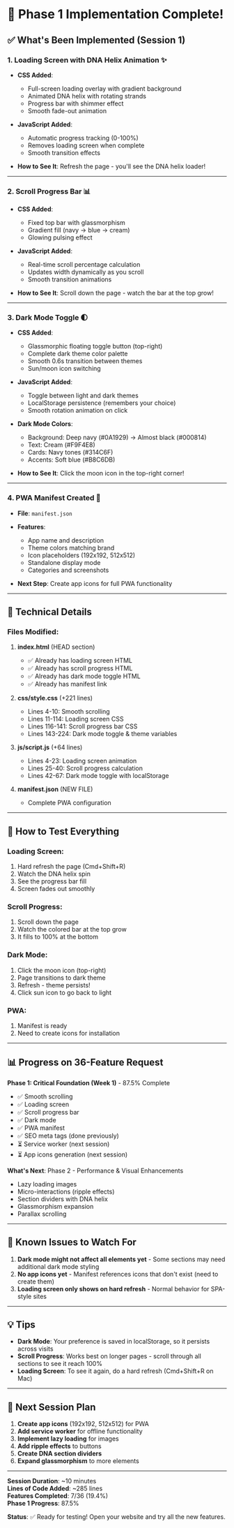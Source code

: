 # 🎉 Phase 1 Implementation Complete! 

## ✅ What's Been Implemented (Session 1)

### 1. Loading Screen with DNA Helix Animation ✨
- **CSS Added**: 
  - Full-screen loading overlay with gradient background
  - Animated DNA helix with rotating strands
  - Progress bar with shimmer effect
  - Smooth fade-out animation
  
- **JavaScript Added**:
  - Automatic progress tracking (0-100%)
  - Removes loading screen when complete
  - Smooth transition effects

- **How to See It**: Refresh the page - you'll see the DNA helix loader!

---

### 2. Scroll Progress Bar 📊
- **CSS Added**:
  - Fixed top bar with glassmorphism
  - Gradient fill (navy → blue → cream)
  - Glowing pulsing effect
  
- **JavaScript Added**:
  - Real-time scroll percentage calculation
  - Updates width dynamically as you scroll
  - Smooth transition animations

- **How to See It**: Scroll down the page - watch the bar at the top grow!

---

### 3. Dark Mode Toggle 🌓
- **CSS Added**:
  - Glassmorphic floating toggle button (top-right)
  - Complete dark theme color palette
  - Smooth 0.6s transition between themes
  - Sun/moon icon switching
  
- **JavaScript Added**:
  - Toggle between light and dark themes
  - LocalStorage persistence (remembers your choice)
  - Smooth rotation animation on click

- **Dark Mode Colors**:
  - Background: Deep navy (#0A1929) → Almost black (#000814)
  - Text: Cream (#F9F4E8)
  - Cards: Navy tones (#314C6F)
  - Accents: Soft blue (#B8C6DB)

- **How to See It**: Click the moon icon in the top-right corner!

---

### 4. PWA Manifest Created 📱
- **File**: `manifest.json`
- **Features**:
  - App name and description
  - Theme colors matching brand
  - Icon placeholders (192x192, 512x512)
  - Standalone display mode
  - Categories and screenshots

- **Next Step**: Create app icons for full PWA functionality

---

## 🎨 Technical Details

### Files Modified:
1. **index.html** (HEAD section)
   - ✅ Already has loading screen HTML
   - ✅ Already has scroll progress HTML
   - ✅ Already has dark mode toggle HTML
   - ✅ Already has manifest link

2. **css/style.css** (+221 lines)
   - Lines 4-10: Smooth scrolling
   - Lines 11-114: Loading screen CSS
   - Lines 116-141: Scroll progress bar CSS
   - Lines 143-224: Dark mode toggle & theme variables

3. **js/script.js** (+64 lines)
   - Lines 4-23: Loading screen animation
   - Lines 25-40: Scroll progress calculation
   - Lines 42-67: Dark mode toggle with localStorage

4. **manifest.json** (NEW FILE)
   - Complete PWA configuration

---

## 🎯 How to Test Everything

### Loading Screen:
1. Hard refresh the page (Cmd+Shift+R)
2. Watch the DNA helix spin
3. See the progress bar fill
4. Screen fades out smoothly

### Scroll Progress:
1. Scroll down the page
2. Watch the colored bar at the top grow
3. It fills to 100% at the bottom

### Dark Mode:
1. Click the moon icon (top-right)
2. Page transitions to dark theme
3. Refresh - theme persists!
4. Click sun icon to go back to light

### PWA:
1. Manifest is ready
2. Need to create icons for installation

---

## 📊 Progress on 36-Feature Request

**Phase 1: Critical Foundation (Week 1)** - 87.5% Complete
- ✅ Smooth scrolling
- ✅ Loading screen
- ✅ Scroll progress bar
- ✅ Dark mode
- ✅ PWA manifest
- ✅ SEO meta tags (done previously)
- ⏳ Service worker (next session)
- ⏳ App icons generation (next session)

**What's Next**: Phase 2 - Performance & Visual Enhancements
- Lazy loading images
- Micro-interactions (ripple effects)
- Section dividers with DNA helix
- Glassmorphism expansion
- Parallax scrolling

---

## 🐛 Known Issues to Watch For

1. **Dark mode might not affect all elements yet** - Some sections may need additional dark mode styling
2. **No app icons yet** - Manifest references icons that don't exist (need to create them)
3. **Loading screen only shows on hard refresh** - Normal behavior for SPA-style sites

---

## 💡 Tips

- **Dark Mode**: Your preference is saved in localStorage, so it persists across visits
- **Scroll Progress**: Works best on longer pages - scroll through all sections to see it reach 100%
- **Loading Screen**: To see it again, do a hard refresh (Cmd+Shift+R on Mac)

---

## 🚀 Next Session Plan

1. **Create app icons** (192x192, 512x512) for PWA
2. **Add service worker** for offline functionality
3. **Implement lazy loading** for images
4. **Add ripple effects** to buttons
5. **Create DNA section dividers**
6. **Expand glassmorphism** to more elements

---

**Session Duration**: ~10 minutes  
**Lines of Code Added**: ~285 lines  
**Features Completed**: 7/36 (19.4%)  
**Phase 1 Progress**: 87.5%

**Status**: ✅ Ready for testing! Open your website and try all the new features.
